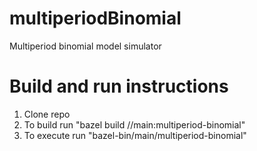 # multiperiodBinomial
Multiperiod binomial model simulator

#  Build and run instructions
1) Clone repo
2) To build run "bazel build //main:multiperiod-binomial"
3) To execute run "bazel-bin/main/multiperiod-binomial"